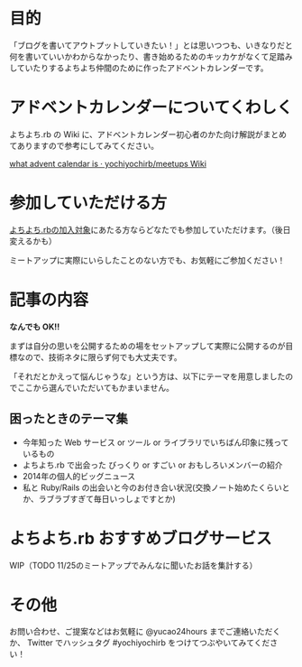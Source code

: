 # 目的
「ブログを書いてアウトプットしていきたい！」とは思いつつも、いきなりだと何を書いていいかわからなかったり、書き始めるためのキッカケがなくて足踏みしていたりするよちよち仲間のために作ったアドベントカレンダーです。

# アドベントカレンダーについてくわしく
よちよち.rb の Wiki に、アドベントカレンダー初心者のかた向け解説がまとめてありますので参考にしてみてください。

[what advent calendar is · yochiyochirb/meetups Wiki](https://github.com/yochiyochirb/meetups/wiki/what-advent-calendar-is)

# 参加していただける方
[よちよち.rbの加入対象](https://github.com/yochiyochirb/meetups#%E5%AF%BE%E8%B1%A1%E3%81%A8%E3%81%99%E3%82%8B%E6%96%B9)にあたる方ならどなたでも参加していただけます。（後日変えるかも）

ミートアップに実際にいらしたことのない方でも、お気軽にご参加ください！

# 記事の内容
**なんでも OK!!**

まずは自分の思いを公開するための場をセットアップして実際に公開するのが目標なので、技術ネタに限らず何でも大丈夫です。

「それだとかえって悩んじゃうな」という方は、以下にテーマを用意しましたのでここから選んでいただいてもかまいません。

## 困ったときのテーマ集
- 今年知った Web サービス or ツール or ライブラリでいちばん印象に残っているもの
- よちよち.rb で出会った びっくり or すごい or おもしろいメンバーの紹介
- 2014年の個人的ビッグニュース
- 私と Ruby/Rails の出会いと今のお付き合い状況(交換ノート始めたくらいとか、ラブラブすぎて毎日いっしょですとか)

# よちよち.rb おすすめブログサービス
WIP（TODO 11/25のミートアップでみんなに聞いたお話を集計する）

# その他
お問い合わせ、ご提案などはお気軽に @yucao24hours までご連絡いただくか、 Twitter でハッシュタグ #yochiyochirb をつけてつぶやいてみてください！
